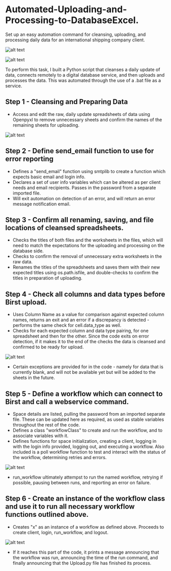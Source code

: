 

# Automated-Uploading-and-Processing-to-DatabaseExcel.
Set up an easy automation command for cleansing, uploading, and processing daily data for an international shipping company client. 

![alt text](https://github.com/riggiobill/Automated-Uploading-and-Processing-to-Database/blob/main/Screenshots/Excel.png?raw=true)


![alt text](https://github.com/riggiobill/Automated-Uploading-and-Processing-to-Database/blob/main/Screenshots/UploadPy1.png?raw=true)




To perform this task, I built a Python script that cleanses a daily update of data, connects remotely to a digital database service, and then uploads and processes the data. This was automated through the use of a .bat file as a service.


## Step 1 - Cleansing and Preparing Data

* Access and edit the raw, daily update spreadsheets of data using Openpyxl to remove unnecessary sheets and confirm the names of the remaining sheets for uploading.

![alt text](https://github.com/riggiobill/Automated-Uploading-and-Processing-to-Database/blob/main/Screenshots/UploadPy_confirm-save.png?raw=true)


## Step 2 - Define send_email function to use for error reporting

* Defines a "send_email" function using smtplib to create a function which expects basic email and login info.
* Declares a set of user info variables which can be altered as per client needs and email recipients. Passes in the password from a separate imported file.
* Will exit automation on detection of an error, and will return an error message notification email.



## Step 3 - Confirm all renaming, saving, and file locations of cleansed spreadsheets.

* Checks the titles of both files and the worksheets in the files, which will need to match the expectations for the uploading and processing on the database side.
* Checks to confirm the removal of unnecessary extra worksheets in the raw data.
* Renames the titles of the spreadsheets and saves them with their new expected titles using os.path.isfile, and double-checks to confirm the titles in preparation of uploading.




## Step 4 - Check all columns and data types before Birst upload.

* Uses Column Name as a value for comparison against expected column names, returns an exit and an error if a discrepancy is detected - performs the same check for cell.data_type as well.
* Checks for each expected column and data type pairing, for one spreadsheet and then for the other. Since the code exits on error detection, if it makes it to the end of the checks the data is cleansed and confirmed to be ready for upload.

![alt text](https://github.com/riggiobill/Automated-Uploading-and-Processing-to-Database/blob/main/Screenshots/UploadPy_data-checks.png?raw=true)

* Certain exceptions are provided for in the code - namely for data that is currently blank, and will not be available yet but will be added to the sheets in the future.
 

## Step 5 - Define a workflow which can connect to Birst and call a webservice command.

* Space details are listed, pulling the password from an imported separate file. These can be updated here as required, as used as stable variables throughout the rest of the code.
* Defines a class "workflowClass" to create and run the workflow, and to associate variables with it.
* Defines functions for space initialization, creating a client, logging in with the login info provided, logging out, and executing a workflow. Also included is a poll workflow function to test and interact with the status of the workflow, determining retries and errors.

![alt text](https://github.com/riggiobill/Automated-Uploading-and-Processing-to-Database/blob/main/Screenshots/UploadPy_workflow1.png?raw=true)

* run_workflow ultimately attempst to run the named workflow, retrying if possible, pausing between runs, and reporting an error on failure.


## Step 6 - Create an instance of the workflow class and use it to run all necessary workflow functions outlined above.
* Creates "x" as an instance of a workflow as defined above. Proceeds to create client, login, run_workflow, and logout.

![alt text](https://github.com/riggiobill/Automated-Uploading-and-Processing-to-Database/blob/main/Screenshots/UploadPy_workflow2.png?raw=true)

* If it reaches this part of the code, it prints a message announcing that the workflow was run, announcing the time of the run command, and finally announcing that the Upload.py file has finished its process.

